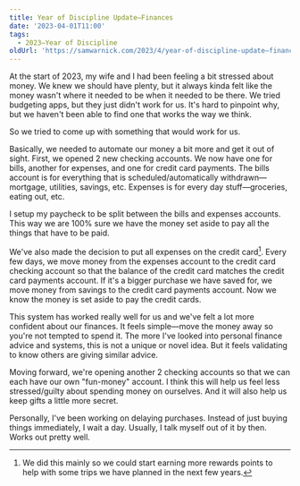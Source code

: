 ```yaml
---
title: Year of Discipline Update—Finances
date: '2023-04-01T11:00'
tags:
  - 2023—Year of Discipline
oldUrl: 'https://samwarnick.com/2023/4/year-of-discipline-update—finances'
---
```


At the start of 2023, my wife and I had been feeling a bit stressed about money. We knew we should have plenty, but it always kinda felt like the money wasn't where it needed to be when it needed to be there. We tried budgeting apps, but they just didn't work for us. It's hard to pinpoint why, but we haven't been able to find one that works the way we think.

So we tried to come up with something that would work for us.

Basically, we needed to automate our money a bit more and get it out of sight. First, we opened 2 new checking accounts. We now have one for bills, another for expenses, and one for credit card payments. The bills account is for everything that is scheduled/automatically withdrawn—mortgage, utilities, savings, etc. Expenses is for every day stuff—groceries, eating out, etc.

I setup my paycheck to be split between the bills and expenses accounts. This way we are 100% sure we have the money set aside to pay all the things that have to be paid.

We've also made the decision to put all expenses on the credit card[^1]. Every few days, we move money from the expenses account to the credit card checking account so that the balance of the credit card matches the credit card payments account. If it's a bigger purchase we have saved for, we move money from savings to the credit card payments account. Now we know the money is set aside to pay the credit cards.

This system has worked really well for us and we've felt a lot more confident about our finances. It feels simple—move the money away so you're not tempted to spend it. The more I've looked into personal finance advice and systems, this is not a unique or novel idea. But it feels validating to know others are giving similar advice.

Moving forward, we're opening another 2 checking accounts so that we can each have our own "fun-money" account. I think this will help us feel less stressed/guilty about spending money on ourselves. And it will also help us keep gifts a little more secret.

Personally, I've been working on delaying purchases. Instead of just buying things immediately, I wait a day. Usually, I talk myself out of it by then. Works out pretty well.

[^1]: We did this mainly so we could start earning more rewards points to help with some trips we have planned in the next few years.
